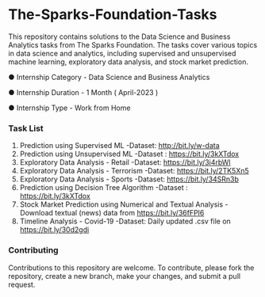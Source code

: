 # The-Sparks-Foundation-Tasks

This repository contains solutions to the Data Science and Business Analytics tasks from The Sparks Foundation. The tasks cover various topics in data science and analytics, including supervised and unsupervised machine learning, exploratory data analysis, and stock market prediction.

● Internship Category - Data Science and Business Analytics

● Internship Duration - 1 Month ( April-2023 )

● Internship Type - Work from Home

### Task List
1. Prediction using Supervised ML
   -Dataset: http://bit.ly/w-data
2. Prediction using Unsupervised ML
   -Dataset : https://bit.ly/3kXTdox
3. Exploratory Data Analysis - Retail
   -Dataset: https://bit.ly/3i4rbWl
4. Exploratory Data Analysis - Terrorism
   -Dataset: https://bit.ly/2TK5Xn5
5. Exploratory Data Analysis - Sports
   -Dataset: https://bit.ly/34SRn3b
6. Prediction using Decision Tree Algorithm
   -Dataset : https://bit.ly/3kXTdox
7. Stock Market Prediction using Numerical and Textual Analysis
   -Download textual (news) data from https://bit.ly/36fFPI6
8. Timeline Analysis - Covid-19
   -Dataset: Daily updated .csv file on https://bit.ly/30d2gdi

### Contributing
Contributions to this repository are welcome. To contribute, please fork the repository, create a new branch, make your changes, and submit a pull request.
